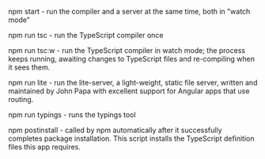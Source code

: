 npm start - run the compiler and a server at the same time, both in "watch mode"

npm run tsc - run the TypeScript compiler once

npm run tsc:w - run the TypeScript compiler in watch mode; the process keeps running, awaiting changes to TypeScript files and re-compiling when it sees them.

npm run lite - run the lite-server, a light-weight, static file server, written and maintained by John Papa with excellent support for Angular apps that use routing.

npm run typings - runs the typings tool

npm postinstall - called by npm automatically after it successfully completes package installation. This script installs the TypeScript definition files this app requires.